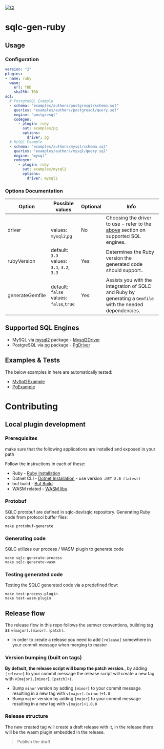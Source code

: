 [![CI](https://github.com/DaredevilOSS/sqlc-gen-ruby/actions/workflows/main.yml/badge.svg?branch=main)](https://github.com/DaredevilOSS/sqlc-gen-ruby/actions/workflows/main.yml)

# sqlc-gen-ruby
## Usage
### Configuration
```yaml
version: "2"
plugins:
- name: ruby
  wasm:
    url: TBD
    sha256: TBD
sql:
  # PostgreSQL Example
  - schema: "examples/authors/postgresql/schema.sql"
    queries: "examples/authors/postgresql/query.sql"
    engine: "postgresql"
    codegen:
      - plugin: ruby
        out: examples/pg
        options:
          driver: pg
  # MySQL Example
  - schema: "examples/authors/mysql/schema.sql"
    queries: "examples/authors/mysql/query.sql"
    engine: "mysql"
    codegen:
      - plugin: ruby
        out: examples/mysql2
        options:
          driver: mysql2
```

### Options Documentation
| Option          | Possible values                                | Optional | Info                                                                                                        |
|-----------------|------------------------------------------------|----------|-------------------------------------------------------------------------------------------------------------|
| driver          | <br/>values: `mysql2`,`pg`                     | No       | Choosing the driver to use - refer to the [above](#supported-sql-engines) section on supported SQL engines. |
| rubyVersion     | default: `3.3`<br/>values: `3.1`, `3.2`, `3.3` | Yes      | Determines the Ruby version the generated code should support..                                             |
| generateGemfile | default: `false`<br/>values: `false`,`true`    | Yes      | Assists you with the integration of SQLC and Ruby by generating a `Gemfile` with the needed dependencies.   |

## Supported SQL Engines
- MySQL via [mysql2](https://rubygems.org/gems/mysql2) package - [Mysql2Driver](Drivers/Mysql2Driver.cs)
- PostgreSQL via [pg](https://rubygems.org/gems/pg) package - [PgDriver](Drivers/PgDriver.cs)

## Examples & Tests
The below examples in here are automatically tested:
- [MySql2Example](examples/mysql2)
- [PgExample](examples/pg)

# Contributing
## Local plugin development
### Prerequisites
make sure that the following applications are installed and exposed in your path

Follow the instructions in each of these:
* Ruby - [Ruby Installation](https://www.ruby-lang.org/en/downloads/)
* Dotnet CLI - [Dotnet Installation](https://github.com/dotnet/sdk) - use version `.NET 8.0 (latest)`
* buf build - [Buf Build](https://buf.build/docs/installation)
* WASM related - [WASM libs](https://www.strathweb.com/2023/09/dotnet-wasi-applications-in-net-8-0/)

### Protobuf
SQLC protobuf are defined in sqlc-dev/sqlc repository.
Generating Ruby code from protocol buffer files:
```
make protobuf-generate
```

### Generating code
SQLC utilizes our process / WASM plugin to generate code
```
make sqlc-generate-process
make sqlc-generate-wasm
```

### Testing generated code
Testing the SQLC generated code via a predefined flow:
```
make test-process-plugin
make test-wasm-plugin
```

## Release flow
The release flow in this repo follows the semver conventions, building tag as `v[major].[minor].[patch]`.

* In order to create a release you need to add `[release]` somewhere in your commit message when merging to master

### Version bumping (built on tags)
**By default, the release script will bump the patch version.**, by adding `[release]` to your commit message the release script will create a new tag with `v[major].[minor].[patch]+1`.
* Bump `minor` version by adding `[minor]` to your commit message resulting in a new tag with `v[major].[minor]+1.0`<br/>
* Bump `major` version by adding `[major]` to your commit message resulting in a new tag with `v[major]+1.0.0`

### Release structure
The new created tag will create a draft release with it, in the release there will be the wasm plugin embedded in the release.<br/>
> Publish the draft
